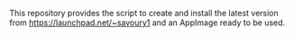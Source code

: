 This repository provides the script to create and install the latest version from https://launchpad.net/~savoury1 and an AppImage ready to be used.
